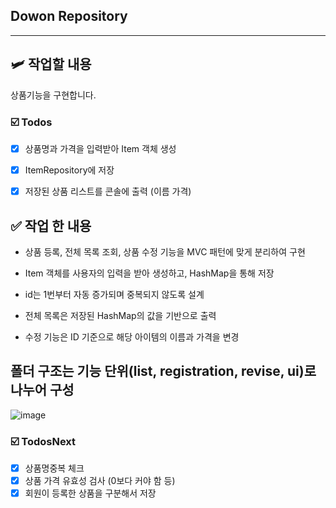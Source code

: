 ## Dowon Repository
---
## 🛩️ 작업할 내용
상품기능을 구현합니다.

### ☑️ Todos
- [x] 상품명과 가격을 입력받아 Item 객체 생성
 - [x] ItemRepository에 저장
- [x] 저장된 상품 리스트를 콘솔에 출력
   (이름 가격)

  
[//]: # (상품 정보 수정 )

[//]: # (삭제가능 )

## ✅ 작업 한 내용
- 상품 등록, 전체 목록 조회, 상품 수정 기능을 MVC 패턴에 맞게 분리하여 구현

- Item 객체를 사용자의 입력을 받아 생성하고, HashMap을 통해 저장

- id는 1번부터 자동 증가되며 중복되지 않도록 설계

- 전체 목록은 저장된 HashMap의 값을 기반으로 출력

- 수정 기능은 ID 기준으로 해당 아이템의 이름과 가격을 변경

폴더 구조는 기능 단위(list, registration, revise, ui)로 나누어 구성
- 

![image]()

### ☑️ TodosNext
- [x] 상품명중복 체크
 - [x] 상품 가격 유효성 검사 (0보다 커야 함 등)
- [x] 회원이 등록한 상품을 구분해서 저장
